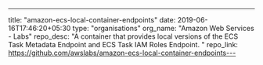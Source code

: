 ---
title: "amazon-ecs-local-container-endpoints"
date: 2019-06-16T17:46:20+05:30
type: "organisations"
org_name: "Amazon Web Services - Labs"
repo_desc: "A container that provides local versions of the ECS Task Metadata Endpoint and ECS Task IAM Roles Endpoint. "
repo_link: https://github.com/awslabs/amazon-ecs-local-container-endpoints---